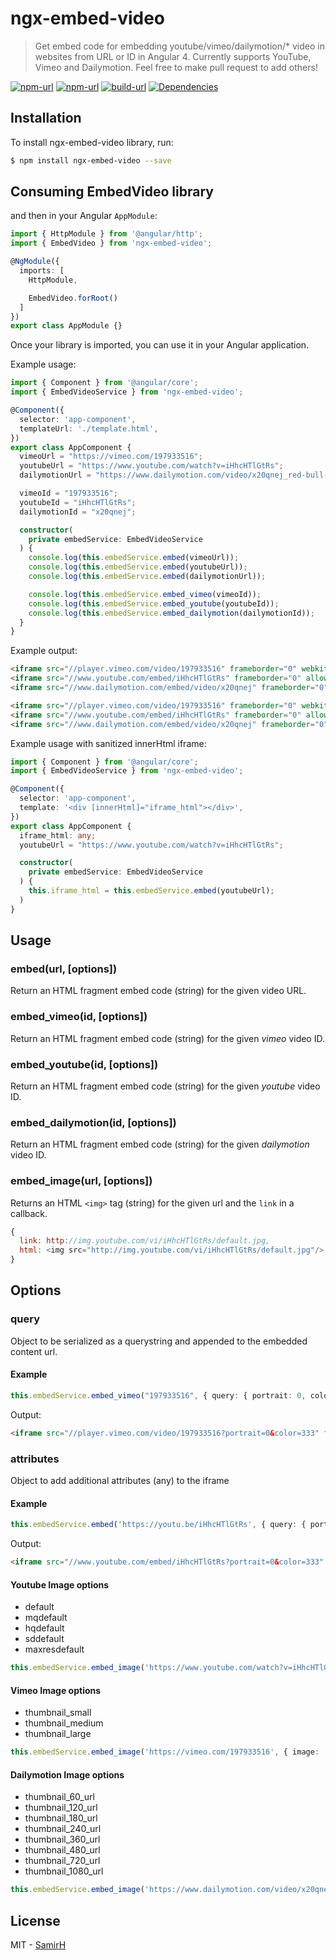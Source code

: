# ngx-embed-video

> Get embed code for embedding youtube/vimeo/dailymotion/* video in websites from URL or ID in Angular 4.
> Currently supports YouTube, Vimeo and Dailymotion. Feel free to make pull request to add others!

[![npm-url][npm-url-svg]][npm-url]
[![npm-url][down-url-svg]][npm-url]
[![build-url][build-url-svg]][build-url]
[![Dependencies][dependencies]][dependencies-url]

## Installation

To install ngx-embed-video library, run:

```bash
$ npm install ngx-embed-video --save
```

## Consuming EmbedVideo library

and then in your Angular `AppModule`:

```typescript
import { HttpModule } from '@angular/http';
import { EmbedVideo } from 'ngx-embed-video';

@NgModule({
  imports: [
    HttpModule,

    EmbedVideo.forRoot()
  ]
})
export class AppModule {}
```

Once your library is imported, you can use it in your Angular application.

Example usage:

```typescript
import { Component } from '@angular/core';
import { EmbedVideoService } from 'ngx-embed-video';

@Component({
  selector: 'app-component',
  templateUrl: './template.html',
})
export class AppComponent {
  vimeoUrl = "https://vimeo.com/197933516";
  youtubeUrl = "https://www.youtube.com/watch?v=iHhcHTlGtRs";
  dailymotionUrl = "https://www.dailymotion.com/video/x20qnej_red-bull-presents-wild-ride-bmx-mtb-dirt_sport";

  vimeoId = "197933516";
  youtubeId = "iHhcHTlGtRs";
  dailymotionId = "x20qnej";

  constructor(
    private embedService: EmbedVideoService
  ) {
    console.log(this.embedService.embed(vimeoUrl));
    console.log(this.embedService.embed(youtubeUrl));
    console.log(this.embedService.embed(dailymotionUrl));

    console.log(this.embedService.embed_vimeo(vimeoId));
    console.log(this.embedService.embed_youtube(youtubeId));
    console.log(this.embedService.embed_dailymotion(dailymotionId));
  }
}
```

Example output:

```html
<iframe src="//player.vimeo.com/video/197933516" frameborder="0" webkitallowfullscreen mozallowfullscreen allowfullscreen></iframe>
<iframe src="//www.youtube.com/embed/iHhcHTlGtRs" frameborder="0" allowfullscreen></iframe>
<iframe src="//www.dailymotion.com/embed/video/x20qnej" frameborder="0" allowfullscreen></iframe>

<iframe src="//player.vimeo.com/video/197933516" frameborder="0" webkitallowfullscreen mozallowfullscreen allowfullscreen></iframe>
<iframe src="//www.youtube.com/embed/iHhcHTlGtRs" frameborder="0" allowfullscreen></iframe>
<iframe src="//www.dailymotion.com/embed/video/x20qnej" frameborder="0" allowfullscreen></iframe>
```

Example usage with sanitized innerHtml iframe:

```typescript
import { Component } from '@angular/core';
import { EmbedVideoService } from 'ngx-embed-video';

@Component({
  selector: 'app-component',
  template: '<div [innerHtml]="iframe_html"></div>',
})
export class AppComponent {
  iframe_html: any;
  youtubeUrl = "https://www.youtube.com/watch?v=iHhcHTlGtRs";

  constructor(
    private embedService: EmbedVideoService
  ) {
    this.iframe_html = this.embedService.embed(youtubeUrl);
  )
}
```


## Usage

### embed(url, [options])

Return an HTML fragment embed code (string) for the given video URL.

### embed_vimeo(id, [options])

Return an HTML fragment embed code (string) for the given _vimeo_ video ID.

### embed_youtube(id, [options])

Return an HTML fragment embed code (string) for the given _youtube_ video ID.

### embed_dailymotion(id, [options])

Return an HTML fragment embed code (string) for the given _dailymotion_ video ID.

### embed_image(url, [options])

Returns an HTML `<img>` tag (string) for the given url and the `link` in a callback.

```js
{
  link: http://img.youtube.com/vi/iHhcHTlGtRs/default.jpg,
  html: <img src="http://img.youtube.com/vi/iHhcHTlGtRs/default.jpg"/>
}
```

## Options

### query

Object to be serialized as a querystring and appended to the embedded content url.


#### Example

```typescript
this.embedService.embed_vimeo("197933516", { query: { portrait: 0, color: '333' } })
```

Output:

```html
<iframe src="//player.vimeo.com/video/197933516?portrait=0&color=333" frameborder="0" webkitallowfullscreen mozallowfullscreen allowfullscreen></iframe>
```
### attributes

Object to add additional attributes (any) to the iframe

#### Example

```typescript
this.embedService.embed('https://youtu.be/iHhcHTlGtRs', { query: { portrait: 0, color: '333' }, attr: { width: 400, height: 200 } })
```

Output:
```html
<iframe src="//www.youtube.com/embed/iHhcHTlGtRs?portrait=0&color=333" frameborder="0" allowfullscreen width="400" height="200"></iframe>
```

#### Youtube Image options

* default
* mqdefault
* hqdefault
* sddefault
* maxresdefault

```typescript
this.embedService.embed_image('https://www.youtube.com/watch?v=iHhcHTlGtRs', { image: 'mqdefault' })
```

#### Vimeo Image options

* thumbnail_small
* thumbnail_medium
* thumbnail_large

```typescript
this.embedService.embed_image('https://vimeo.com/197933516', { image: 'thumbnail_medium' })
```

#### Dailymotion Image options

* thumbnail_60_url
* thumbnail_120_url
* thumbnail_180_url
* thumbnail_240_url
* thumbnail_360_url
* thumbnail_480_url
* thumbnail_720_url
* thumbnail_1080_url

```typescript
this.embedService.embed_image('https://www.dailymotion.com/video/x20qnej_red-bull-presents-wild-ride-bmx-mtb-dirt_sport', { image: 'thumbnail_720_url' })
```


## License

MIT - [SamirH](mailto:samir.sgd@gmail.com)


[build-url]: https://travis-ci.org/SamirHodzic/ngx-embed-video
[build-url-svg]: https://travis-ci.org/SamirHodzic/ngx-embed-video.svg?branch=master
[down-url-svg]: https://img.shields.io/npm/dt/ngx-embed-video.svg
[dependencies]: https://david-dm.org/samirhodzic/ngx-embed-video.svg
[dependencies-url]: https://david-dm.org/samirhodzic/ngx-embed-video
[npm-url-svg]: https://img.shields.io/npm/v/ngx-embed-video.svg
[npm-url]: https://www.npmjs.com/package/ngx-embed-video

